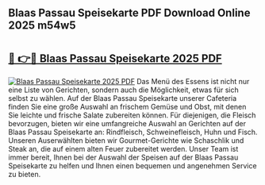 ## Blaas Passau Speisekarte PDF Download Online 2025 m54w5

# <h2><a href="http://gc8aphh.nevu.top/?p=Blaas+Passau+Speisekarte">🔗 👉🔴 Blaas Passau Speisekarte 2025 PDF</a></h2>

[![Blaas Passau Speisekarte 2025 PDF](https://i.imgur.com/dBaPXMq.png)](http://gc8aphh.nevu.top/?p=Blaas+Passau+Speisekarte)
Das Menü des Essens ist nicht nur eine Liste von Gerichten, sondern auch die Möglichkeit, etwas für sich selbst zu wählen. Auf der Blaas Passau Speisekarte unserer Cafeteria finden Sie eine große Auswahl an frischem Gemüse und Obst, mit denen Sie leichte und frische Salate zubereiten können. Für diejenigen, die Fleisch bevorzugen, bieten wir eine umfangreiche Auswahl an Gerichten auf der Blaas Passau Speisekarte an: Rindfleisch, Schweinefleisch, Huhn und Fisch. Unseren Auserwählten bieten wir Gourmet-Gerichte wie Schaschlik und Steak an, die auf einem alten Feuer zubereitet werden. Unser Team ist immer bereit, Ihnen bei der Auswahl der Speisen auf der Blaas Passau Speisekarte zu helfen und Ihnen einen bequemen und angenehmen Service zu bieten.
